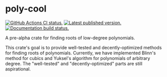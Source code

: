 # poly-cool

[![GitHub Actions CI status.](https://img.shields.io/github/actions/workflow/status/jneem/linesweeper/ci.yml?logo=github&label=CI)](https://github.com/jneem/poly-cool/actions)
[![Latest published version.](https://img.shields.io/crates/v/poly-cool.svg)](https://crates.io/crates/poly-cool)
[![Documentation build status.](https://img.shields.io/docsrs/poly-cool.svg)](https://docs.rs/poly-cool)

A pre-alpha crate for finding roots of low-degree polynomials.

This crate's goal is to provide well-tested and decently-optimized
methods for finding roots of polynomials. Currently, we have
implemented Blinn's method for cubics and Yuksel's algorithm
for polynomials of arbitrary degree. The "well-tested"
and "decently-optimized" parts are still aspirational.
